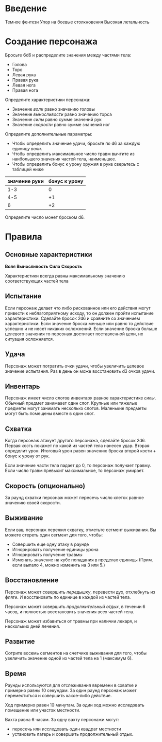 # Введение

Темное фентези
Упор на боевые столкновения
Высокая летальность


# Создание персонажа

Бросьте 6d6 и распределите значения между частями тела:  
* Голова  
* Торс  
* Левая рука  
* Правая рука  
* Левая нога  
* Правая нога  

Определите характеристики персонажа:  
* Значение *воли* равно значению головы  
* Значение *выносливости* равно значению торса  
* Значение *силы* равно сумме значений рук  
* Значение *скорости* равно сумме значений ног  

Определите дополнительные параметры:  
* Чтобы определить значение удачи, бросьте по d6 за каждую единицу *воли*.    
* Чтобы определить максимальное число травм вычтите из наибольшего значения частей тела, наименьшее.    
* Чтобы определить бонус к урону оружия в руке сверьтесь с таблицей ниже    

значение руки|бонус к урону   
----|---  
1-3| 0  
4-5| +1  
6| +2  

Определите число монет броском d6.

# Правила

## Основные характеристики

**Воля** 
**Выносливость**
**Сила**
**Скорость**

Характеристики всегда равны максимальному значению соответствующих частей тела

## Испытание

Если персонаж делает что либо рискованное или его действия могут привести к неблагоприятному исходу, то он должен пройти испытание характеристики. Сделайте бросок 2d6 и сравните со значением характеристики. Если значение броска меньше или равно то действие успешно и не несет никаких осложнений. Если значение броска больше целевого значения то персонаж достигает поставленной цели, но ситуация осложняется.  

## Удача

Персонаж может потратить очки удачи, чтобы увеличить целевое значение испытания. Раз в день он може восстановить d3 очков удачи.
 
## Инвентарь

Персонаж имеет число слотов инвентаря равное характеристике *силы*.  
Обычный предмет занимаает один слот.
Крупные или тяжелые предметы могут занимать несколько слотов. Маленькие предметы могут быть помещены вместе в один слот.

## Схватка

Когда персонаж атакует другого персонажа, сделайте бросок 2d6. Первая кость покажет по какой из частей тела нанесен удар. Вторая определит урон.
Итоговый урон равен значению броска второй кости + бонус к урону от рук.

Если значение части тела падает до 0, то персонаж получает травму.
Если число травм превысит максимальное, то персонаж умирает.

## Скорость (опционально)

За раунд схватки персонаж может пересечь число клеток равное значению своей скорости. 

## Выживание

Если ваш персонаж пережил схватку, отметьте сегмент выживания.
Вы можете стереть один сегмент для того, чтобы:
* Совершить еще одну атаку в раунде
* Игнорировать получение единицы урона
* Игнорировать получение травмы
* Изменать значение на кубе попадания в пределах единицы (Прим. если выпало 4, можно изменить на 3 или 5.)

## Восстановление

Персонаж может совершить *передышку*, перевести дух, отхлебнуть из фляги. И восстановить по единице в каждой из частей тела.

Персонаж может совершить *продолжительный отдых*, в течении 6 часов, и полностью восстановить значения всех частей тела.

Персонаж может избавиться от травмы при наличии лекаря, и нескольких дней лечения.


## Развитие

Сотрите восемь сегментов на счетчике выживания для того, чтобы увеличить значение одной из частей тела на 1 (максимум 6).

## Время

Раунды используются для отслеживания ввремени в схватке и примерно равны 10 секундам.
За один раунд персонаж может переместиться и совершить какое-либо действие.   

Ход примерно равен 10 минутам.
За один ход можно исследовать помещение или участок местности.   

Вахта равна 6 часам. За одну вахту персонажи могут:  
* пересечь или исследовать один квадрат местности  
* установить лагерь и совершить продолжительный отдых.  

